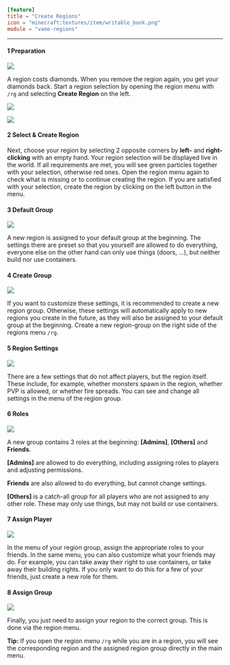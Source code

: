 ```toml
[feature]
title = "Create Regions"
icon = "minecraft:textures/item/writable_book.png"
module = "vane-regions"
```
---
#### 1 Preparation

![](images/region_create.png)

A region costs diamonds. When you remove the region again, you get your diamonds back. Start a region selection by opening the region menu with `/rg` and selecting **Create Region** on the left.

![](images/region_selection.png)

![](images/region_create_confirm.png)

#### 2 Select & Create Region

Next, choose your region by selecting 2 opposite corners by **left-** and **right-clicking** with an empty hand. Your region selection will be displayed live in the world. If all requirements are met, you will see green particles together with your selection, otherwise red ones. Open the region menu again to check what is missing or to continue creating the region. If you are satisfied with your selection, create the region by clicking on the left button in the menu.

#### 3 Default Group

![](images/region_default_group.png)

A new region is assigned to your default group at the beginning. The settings there are preset so that you yourself are allowed to do everything, everyone else on the other hand can only use things (doors, ...), but neither build nor use containers.

#### 4 Create Group

![](images/region_create_group.png)

If you want to customize these settings, it is recommended to create a new region group. Otherwise, these settings will automatically apply to new regions you create in the future, as they will also be assigned to your default group at the beginning. Create a new region-group on the right side of the regions menu `/rg`.

#### 5 Region Settings

![](images/region_group_settings.png)

There are a few settings that do not affect players, but the region itself. These include, for example, whether monsters spawn in the region, whether PVP is allowed, or whether fire spreads. You can see and change all settings in the menu of the region group.

#### 6 Roles

![](images/region_role_settings_and_assign.png)

A new group contains 3 roles at the beginning: **\[Admins\]**, **\[Others\]** and **Friends**.

**\[Admins\]** are allowed to do everything, including assigning roles to players and adjusting permissions.

**Friends** are also allowed to do everything, but cannot change settings.

**\[Others\]** is a catch-all group for all players who are not assigned to any other role. These may only use things, but may not build or use containers.

#### 7 Assign Player

![](images/region_role_assign_dialog.png)

In the menu of your region group, assign the appropriate roles to your friends. In the same menu, you can also customize what your friends may do. For example, you can take away their right to use containers, or take away their building rights. If you only want to do this for a few of your friends, just create a new role for them.

#### 8 Assign Group

![](images/region_group_assign.png)

Finally, you just need to assign your region to the correct group. This is done via the region menu.

**Tip:** If you open the region menu `/rg` while you are in a region, you will see the corresponding region and the assigned region group directly in the main menu.

